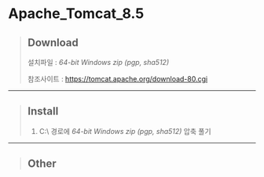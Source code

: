 # Apache_Tomcat_8.5

> ## Download
> 설치파일 : *64-bit Windows zip (pgp, sha512)*
>
> 참조사이트 : https://tomcat.apache.org/download-80.cgi

*****

> ## Install
> 1. C:\ 경로에 *64-bit Windows zip (pgp, sha512)* 압축 풀기
*****

> ## Other
